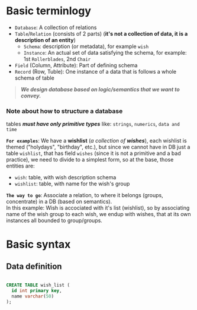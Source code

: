 # Basic terminlogy
- `Database`: A collection of relations
- `Table`/`Relation` (consists of 2 parts) (**it's not a collection of data, it is a description of an entity**)
  - `Schema`: description (or metadata), for example `wish`
  - `Instance`: An actual set of data satisfying the schema, for example: 1st `Rollerblades`, 2nd `Chair`
- `Field` (Column, Attribute): Part of defining schema
- `Record` (Row, Tuble): One instance of a data that is follows a whole schema of table


> **_We design database based on logic/semantics that we want to convey._**

### Note about how to structure a database
tables **_must have only primitive types_** like: `strings`, `numerics`, `data and time`

**`For examples`**: We have a **wishlist** (_a collection of **wishes**_), each wishlist is themed ("holydays", "birthday", etc.),
but since we cannot have in DB just a table `wishlist`, that has field `wishes` (since it is not a primitive and a bad practice), we need to divide to a simplest form, so at the base, those entities are:
- `wish`: table, with wish description schema
- `wishlist`: table, with name for the wish's group

**`The way to go`**: Associate a relation, to where it belongs (groups, concentrate) in a DB (based on semantics).  
In this example: Wish is accociated with it's list (wishlist), so by associating name of the wish group to each wish, we endup with wishes, that at its own instances all bounded to group/groups.


# Basic syntax
## Data definition

```
```
```sql
CREATE TABLE wish_list (
  id int primary key,
  name varchar(50)
);
```

